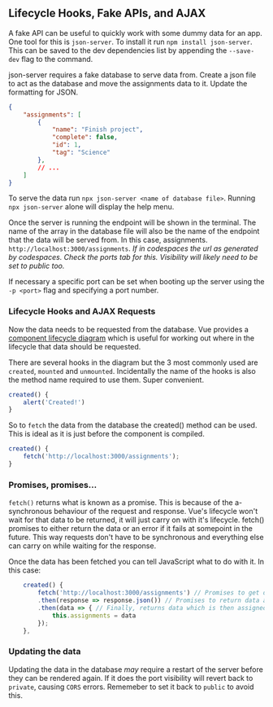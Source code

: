## Lifecycle Hooks, Fake APIs, and AJAX
A fake API can be useful to quickly work with some dummy data for an app. One tool for this is `json-server`. To install it run `npm install json-server`. This can be saved to the dev dependencies list by appending the `--save-dev` flag to the command.

json-server requires a fake database to serve data from. Create a json file to act as the database and move the assignments data to it. Update the formatting for JSON.

```json
{
    "assignments": [
        {
            "name": "Finish project",
            "complete": false,
            "id": 1,
            "tag": "Science"
        },
        // ...
    ]
}
```

To serve the data run `npx json-server <name of database file>`. Running `npx json-server` alone will display the help menu.

Once the server is running the endpoint will be shown in the terminal. The name of the array in the database file will also be the name of the endpoint that the data will be served from. In this case, assignments.
`http://localhost:3000/assignments`.
*If in codespaces the url as generated by codespaces. Check the ports tab for this. Visibility will likely need to be set to public too.*

If necessary a specific port can be set when booting up the server using the `-p <port>` flag and specifying a port number.

### Lifecycle Hooks and AJAX Requests
Now the data needs to be requested from the database. Vue provides a [component lifecycle diagram](https://vuejs.org/assets/lifecycle.MuZLBFAS.png) which is useful for working out where in the lifecycle that data should be requested.

There are several hooks in the diagram but the 3 most commonly used are `created`, `mounted` and `unmounted`. Incidentally the name of the hooks is also the method name required to use them. Super convenient.

```js
created() {
    alert('Created!')
}
```

So to `fetch` the data from the database the created() method can be used. This is ideal as it is just before the component is compiled.

```js
created() {
    fetch('http://localhost:3000/assignments');
}
```

### Promises, promises...
`fetch()` returns what is known as a promise. This is because of the a-synchronous behaviour of the request and response. Vue's lifecycle won't wait for that data to be returned, it will just carry on with it's lifecycle. fetch() promises to either return the data or an error if it fails at somepoint in the future. This way requests don't have to be synchronous and everything else can carry on while waiting for the response.

Once the data has been fetched you can tell JavaScript what to do with it. In this case:
```js
    created() {
        fetch('http://localhost:3000/assignments') // Promises to get data
        .then(response => response.json()) // Promises to return data as JSON
        .then(data => { // Finally, returns data which is then assigned as the value of the assignments array
            this.assignments = data
        });
    },
```

### Updating the data
Updating the data in the database *may* require a restart of the server before they can be rendered again. If it does the port visibility will revert back to `private`, causing `CORS` errors. Rememeber to set it back to `public` to avoid this.